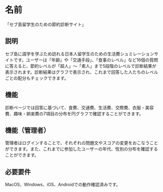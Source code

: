 # 名前
「セブ島留学生のための節約診断サイト」

## 説明
セブ島に語学を学ぶため訪れる日本人留学生のための生活費シュミレーションサイトです。ユーザーは「年齢」や「交通手段」、「食事のレベル」など16個の質問に答えると、節約レベルが「超人」〜「素人」まで5段階のレベルで診断結果が表示されます。診断結果はグラフで表示され、これまで回答した人たちのレベルごとの配分もチェックできます。

## 機能
診断ページでは回答に基づいて、食費、交通費、生活費、交際費、衣服・美容費、趣味・娯楽費の7項目の分布を円グラフで確認することができます。

## 機能（管理者）
管理者はログインすることで、それぞれの問題文やスコアの変更をおこなうことができます。また、これまでに参加したユーザーの年代、性別の分布を確認することができます。

## 必要要件
MacOS、Windows、iOS、Androidでの動作確認済みです。
